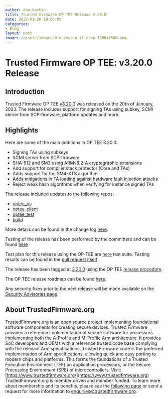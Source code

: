 ```yaml
---
author: don.harbin
title: Trusted Firmware OP TEE Release 3.20.0
date: 2023-01-20 10:00:00
categories:
- Blog
layout: post
image: /assets/images/blog/musca_tf_crop_1500x1500.png
---
```


**Trusted Firmware OP TEE: v3.20.0 Release**
=====================================================

Introduction
------------

Trusted Firmware OP TEE [v3.20.0](https://github.com/OP-TEE/optee_os/blob/3.20.0/CHANGELOG.md) was released on the 20th of January, 2023. The release includes support for signing TAs using subkey, SCMI server from SCP-firmware, platform updates and more.

Highlights 
----------

Here are some of the main additions in OP TEE 3.20.0:

- Signing TAs using subkeys
- SCMI server from SCP-firmware
- SHA-512 and SM3 using ARMv8.2-A cryptographic extensions
- Add support for compiler stack protector (Core and TAs)
- Adds support for the SM4-XTS algorithm
- Adds mitigations in TA loading against hardware fault injection attacks
- Reject weak hash algorithms when verifying for instance signed TAs

The release included updates to the following repos:

- [optee_os](https://optee.readthedocs.io/en/latest/building/gits/optee_os.html#optee-os) 
- [optee_client](https://optee.readthedocs.io/en/latest/building/gits/optee_client.html#optee-client) 
- [optee_test](https://optee.readthedocs.io/en/latest/building/gits/optee_test.html#optee-test) 
- [build](https://optee.readthedocs.io/en/latest/building/gits/build.html#build) 
 
More details can be found in the change log [here](https://github.com/OP-TEE/optee_os/blob/3.20.0/CHANGELOG.md).

Testing of the release has been performed by the committers and can be found [here](https://github.com/OP-TEE/optee_os/commit/8e74d47616a20eaa23ca692f4bbbf917a236ed94)

Test plan for this release using the OP-TEE are [here](https://optee.readthedocs.io/en/latest/building/gits/optee_test.html) test suite. 
Testing results can be found in the [pull request itself](https://github.com/OP-TEE/optee_os/pull/5751)

The release has been tagged at [3.20.0](https://github.com/OP-TEE/optee_os/releases/tag/3.20.0) using the OP TEE [release procedure](https://optee.readthedocs.io/en/latest/general/releases.html#release-procedure). 

The OP TEE release roadmap can be found [here](https://optee.readthedocs.io/en/latest/general/releases.html). 

Any security fixes prior to the next release will be made available on the [Security Advisories page](https://github.com/OP-TEE/optee_os/security/advisories?state=published). 

About TrustedFirmware.org
----------
TrustedFirmware.org is an open source project implementing foundational software components for creating secure devices. Trusted Firmware provides a reference implementation of secure software for processors implementing both the A-Profile and M-Profile Arm architecture. It provides SoC developers and OEMs with a reference trusted code base complying with the relevant Arm specifications. Trusted Firmware code is the preferred implementation of Arm specifications, allowing quick and easy porting to modern chips and platforms. This forms the foundations of a Trusted Execution Environment (TEE) on application processors, or the Secure Processing Environment (SPE) of microcontrollers. Visit:[https://www.trustedfirmware.org/](https://www.trustedfirmware.org)
TrustedFirmware.org is member driven and member funded. To learn more about membership and its benefits, please see the [following page](https://www.trustedfirmware.org/about) or send a request for more information to enquiries@trustedfirmware.org.
